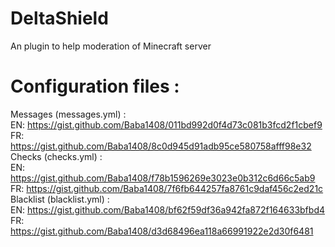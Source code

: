 # DeltaShield
An plugin to help moderation of Minecraft server

# Configuration files :
Messages (messages.yml) :<br />
EN: https://gist.github.com/Baba1408/011bd992d0f4d73c081b3fcd2f1cbef9<br />
FR: https://gist.github.com/Baba1408/8c0d945d91adb95ce580758afff98e32<br />
Checks (checks.yml) :<br />
EN: https://gist.github.com/Baba1408/f78b1596269e3023e0b312c6d66c5ab9<br />
FR: https://gist.github.com/Baba1408/7f6fb644257fa8761c9daf456c2ed21c<br />
Blacklist (blacklist.yml) :<br />
EN: https://gist.github.com/Baba1408/bf62f59df36a942fa872f164633bfbd4<br />
FR: https://gist.github.com/Baba1408/d3d68496ea118a66991922e2d30f6481
